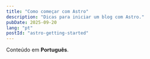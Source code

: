 ```yaml
---
title: "Como começar com Astro"
description: "Dicas para iniciar um blog com Astro."
pubDate: 2025-09-20
lang: "pt"
postId: "astro-getting-started"
---
```


Conteúdo em **Português**.